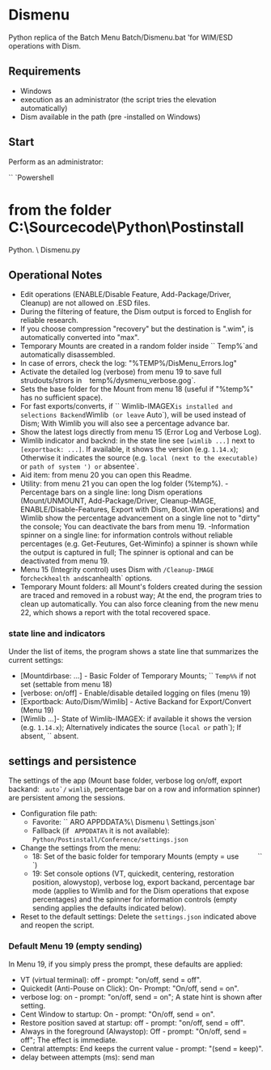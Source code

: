 # Dismenu

Python replica of the Batch Menu Batch/Dismenu.bat 'for WIM/ESD operations with Dism.

## Requirements

- Windows
- execution as an administrator (the script tries the elevation automatically)
- Dism available in the path (pre -installed on Windows)

## Start

Perform as an administrator:

`` `Powershell
# from the folder C:\Sourcecode\Python\Postinstall
Python. \ Dismenu.py
`` ``

## Operational Notes

- Edit operations (ENABLE/Disable Feature, Add-Package/Driver, Cleanup) are not allowed on .ESD files.
- During the filtering of feature, the Dism output is forced to English for reliable research.
- If you choose compression "recovery" but the destination is ".wim", is automatically converted into "max".
- Temporary Mounts are created in a random folder inside `` Temp%`and automatically disassembled.
- In case of errors, check the log: "%TEMP%/DisMenu_Errors.log"
- Activate the detailed log (verbose) from menu 19 to save full strudouts/strors in `` `` temp%/dysmenu_verbose.gog`.
- Sets the base folder for the Mount from menu 18 (useful if "%temp%" has no sufficient space).
- For fast exports/converts, if `` Wimlib-IMAGEX` is installed and selections Backend `Wimlib` (or leave` Auto`), will be used instead of Dism; With Wimlib you will also see a percentage advance bar.
- Show the latest logs directly from menu 15 (Error Log and Verbose Log).
- Wimlib indicator and backnd: in the state line see `[wimlib ...]` next to `[exportback: ...]`. If available, it shows the version (e.g. `1.14.x`); Otherwise it indicates the source (e.g. `local (next to the executable)` or `path of system ') or` absentee`.
- Aid item: from menu 20 you can open this Readme.
- Utility: from menu 21 you can open the log folder (%temp%).
-Percentage bars on a single line: long Dism operations (Mount/UNMOUNT, Add-Package/Driver, Cleanup-IMAGE, ENABLE/Disable-Features, Export with Dism, Boot.Wim operations) and Wimlib show the percentage advancement on a single line not to "dirty" the console; You can deactivate the bars from menu 19.
-Information spinner on a single line: for information controls without reliable percentages (e.g. Get-Feutures, Get-Wiminfo) a spinner is shown while the output is captured in full; The spinner is optional and can be deactivated from menu 19.
- Menu 15 (Integrity control) uses Dism with `/Cleanup-IMAGE` for` checkhealth and `scanhealth` options.
- Temporary Mount folders: all Mount's folders created during the session are traced and removed in a robust way; At the end, the program tries to clean up automatically. You can also force cleaning from the new menu 22, which shows a report with the total recovered space.

### state line and indicators

Under the list of items, the program shows a state line that summarizes the current settings:

- [Mountdirbase: ...] - Basic Folder of Temporary Mounts; `` `Temp%%` if not set (settable from menu 18)
- [verbose: on/off] - Enable/disable detailed logging on files (menu 19)
- [Exportback: Auto/Dism/Wimlib] - Active Backand for Export/Convert (Menu 19)
- [Wimlib ...]- State of Wimlib-IMAGEX: if available it shows the version (e.g. `1.14.x`); Alternatively indicates the source (`local or` path`); If absent, `` absent.

## settings and persistence

The settings of the app (Mount base folder, verbose log on/off, export backand: `` auto`/`` `wimlib`, percentage bar on a row and information spinner) are persistent among the sessions.

- Configuration file path:
  - Favorite: `` ARO APPDDATA%\ Dismenu \ Settings.json`
  - Fallback (if `` APPDDATA%`` it is not available): `Python/Postinstall/Conference/settings.json`
- Change the settings from the menu:
  - 18: Set of the basic folder for temporary Mounts (empty = use `` `` `` `` `` `` `` `)
  - 19: Set console options (VT, quickedit, centering, restoration position, alowystop), verbose log, export backand, percentage bar mode (applies to Wimlib and for the Dism operations that expose percentages) and the spinner for information controls (empty sending applies the defaults indicated below).
- Reset to the default settings: Delete the `settings.json` indicated above and reopen the script.

### Default Menu 19 (empty sending)

In Menu 19, if you simply press the prompt, these defaults are applied:

- VT (virtual terminal): off - prompt: "on/off, send = off".
- Quickedit (Anti-Pouse on Click): On- Prompt: "On/off, send = on".
- verbose log: on - prompt: "on/off, send = on"; A state hint is shown after setting.
- Cent Window to startup: On - prompt: "On/off, send = on".
- Restore position saved at startup: off - prompt: "on/off, send = off".
- Always in the foreground (Alwaystop): Off - prompt: "On/off, send = off"; The effect is immediate.
- Central attempts: End keeps the current value - prompt: "(send = keep)".
- delay between attempts (ms): send man
